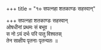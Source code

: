 +++
title = "१० सपत्नहा शतकाण्डः सहस्वान्"

+++
सपत्नहा शतकाण्डः सहस्वान्  
ओषधीनां प्रथमः सं बभूव ।  
स नो ऽयं दर्भः परि पातु विश्वतस्  
तेन साक्षीय पृतनाः पृतन्यतः ॥